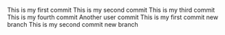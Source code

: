 This is my first commit
This is my second commit
This is my third commit
This is my fourth commit
Another user commit
This is my first commit new branch
This is my second commit new branch